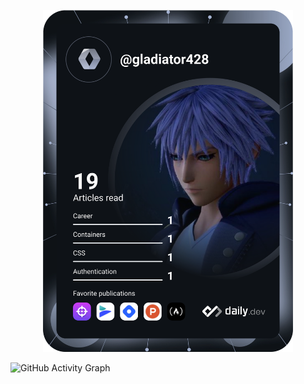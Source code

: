 <p align="center"><a href="https://app.daily.dev/DailyDevTips"><img src="https://github.com/gladiator428/gladiator428/blob/master/devcard.svg" width="400" alt="Chris Bongers's Dev Card"/></a></p>

<p align="center">
  
![GitHub Activity Graph](https://activity-graph.herokuapp.com/graph?username=websmartdream&bg_color=000000&color=4fff67&line=4fff67&point=ffffff&area=true&hide_border=true)  </p>
